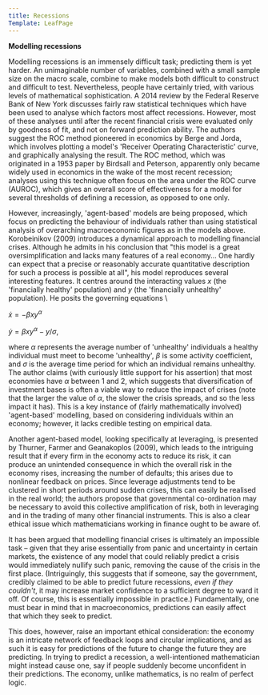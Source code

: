 ```yaml
---
title: Recessions
Template: LeafPage
---
```


**Modelling recessions**

Modelling recessions is an immensely difficult task; predicting them is yet harder. An unimaginable number of variables, combined with a small sample size on the macro scale, combine to make models both difficult to construct and difficult to test. Nevertheless, people have certainly tried, with various levels of mathematical sophistication. A 2014 review by the Federal Reserve Bank of New York discusses fairly raw statistical techniques which have been used to analyse which factors most affect recessions. However, most of these analyses until after the recent financial crisis were evaluated only by goodness of fit, and not on forward prediction ability. The authors suggest the ROC method pioneered in economics by Berge and Jorda, which involves plotting a model's 'Receiver Operating Characteristic' curve, and graphically analysing the result. The ROC method, which was originated in a 1953 paper by Birdsall and Peterson, apparently only became widely used in economics in the wake of the most recent recession; analyses using this technique often focus on the area under the ROC curve (AUROC), which gives an overall score of effectiveness for a model for several thresholds of defining a recession, as opposed to one only.

However, increasingly, 'agent-based' models are being proposed, which focus on predicting the behaviour of individuals rather than using statistical analysis of overarching macroeconomic figures as in the models above. Korobeinikov (2009) introduces a dynamical approach to modelling financial crises. Although he admits in his conclusion that "this model is a great oversimplification and lacks many features of a real economy... One hardly can expect that a precise or reasonably accurate quantitative description for such a process is possible at all", his model reproduces several interesting features. It centres around the interacting values $x$ (the 'financially healthy' population) and $y$ (the 'financially unhealthy' population). He posits the governing equations \\

$\dot{x} = -\beta x y^{\alpha}$

$\dot{y} = \beta x y^{\alpha}-y/\sigma$,

where $\alpha$ represents the average number of 'unhealthy' individuals a healthy individual must meet to become 'unhealthy', $\beta$ is some activity coefficient, and $\sigma$ is the average time period for which an individual remains unhealthy. The author claims (with curiously little support for his assertion) that most economies have $\alpha$ between $1$ and $2$, which suggests that diversification of investment bases is often a viable way to reduce the impact of crises (note that the larger the value of $\alpha$, the slower the crisis spreads, and so the less impact it has). This is a key instance of (fairly mathematically involved) 'agent-based' modelling, based on considering individuals within an economy; however, it lacks credible testing on empirical data.

Another agent-based model, looking specifically at leveraging, is presented by Thurner, Farmer and Geanakoplos (2009), which leads to the intriguing result that if every firm in the economy acts to reduce its risk, it can produce an unintended consequence in which the overall risk in the economy rises, increasing the number of defaults; this arises due to nonlinear feedback on prices. Since leverage adjustments tend to be clustered in short periods around sudden crises, this can easily be realised in the real world; the authors propose that governmental co-ordination may be necessary to avoid this collective amplification of risk, both in leveraging and in the trading of many other financial instruments. This is also a clear ethical issue which mathematicians working in finance ought to be aware of. 

It has been argued that modelling financial crises is ultimately an impossible task – given that they arise essentially from panic and uncertainty in certain markets, the existence of any model that could reliably predict a crisis would immediately nullify such panic, removing the cause of the crisis in the first place. (Intriguingly, this suggests that if someone, say the government, credibly claimed to be able to predict future recessions, *even if they couldn't*, it may increase market confidence to a sufficient degree to ward it off. Of course, this is essentially impossible in practice.) Fundamentally, one must bear in mind that in macroeconomics, predictions can easily affect that which they seek to predict.

This does, however, raise an important ethical consideration: the economy is an intricate network of feedback loops and circular implications, and as such it is easy for predictions of the future to change the future they are predicting. In trying to predict a recession, a well-intentioned mathematician might instead cause one, say if people suddenly become unconfident in their predictions. The economy, unlike mathematics, is no realm of perfect logic.
